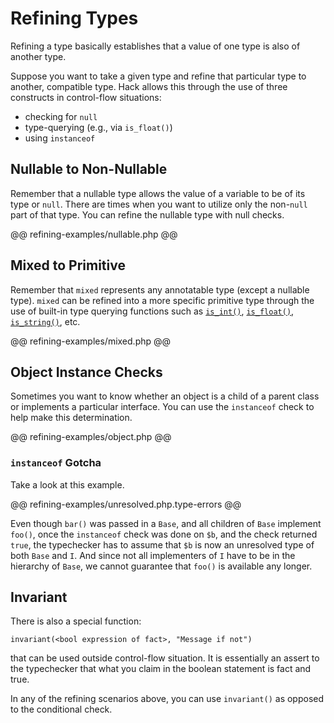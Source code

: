 # Refining Types

Refining a type basically establishes that a value of one type is also of another type.

Suppose you want to take a given type and refine that particular type to another, compatible type. Hack allows this through the use of three constructs in control-flow situations:

- checking for `null`
- type-querying (e.g., via `is_float()`)
- using `instanceof`

## Nullable to Non-Nullable

Remember that a nullable type allows the value of a variable to be of its type or `null`. There are times when you want to utilize only the non-`null` part of that type. You can refine the nullable type with null checks.

@@ refining-examples/nullable.php @@

## Mixed to Primitive

Remember that `mixed` represents any annotatable type (except a nullable type). `mixed` can be refined into a more specific primitive type through the use of built-in type querying functions such as [`is_int()`](http://php.net/manual/en/function.is-int.php), [`is_float()`](http://php.net/manual/en/function.is-float.php), [`is_string()`](http://php.net/manual/en/function.is-string.php), etc.

@@ refining-examples/mixed.php @@

## Object Instance Checks

Sometimes you want to know whether an object is a child of a parent class or implements a particular interface. You can use the `instanceof` check to help make this determination. 

@@ refining-examples/object.php @@

### `instanceof` Gotcha

Take a look at this example.

@@ refining-examples/unresolved.php.type-errors @@

Even though `bar()` was passed in a `Base`, and all children of `Base` implement `foo()`, once the `instanceof` check was done on `$b`, and the check returned `true`, the typechecker has to assume that `$b` is now an unresolved type of both `Base` and `I`. And since not all implementers of `I` have to be in the hierarchy of `Base`, we cannot guarantee that `foo()` is available any longer.

## Invariant

There is also a special function:

```
invariant(<bool expression of fact>, "Message if not")
```

that can be used outside control-flow situation. It is essentially an assert to the typechecker that what you claim in the boolean statement is fact and true.

In any of the refining scenarios above, you can use `invariant()` as opposed to the conditional check.
